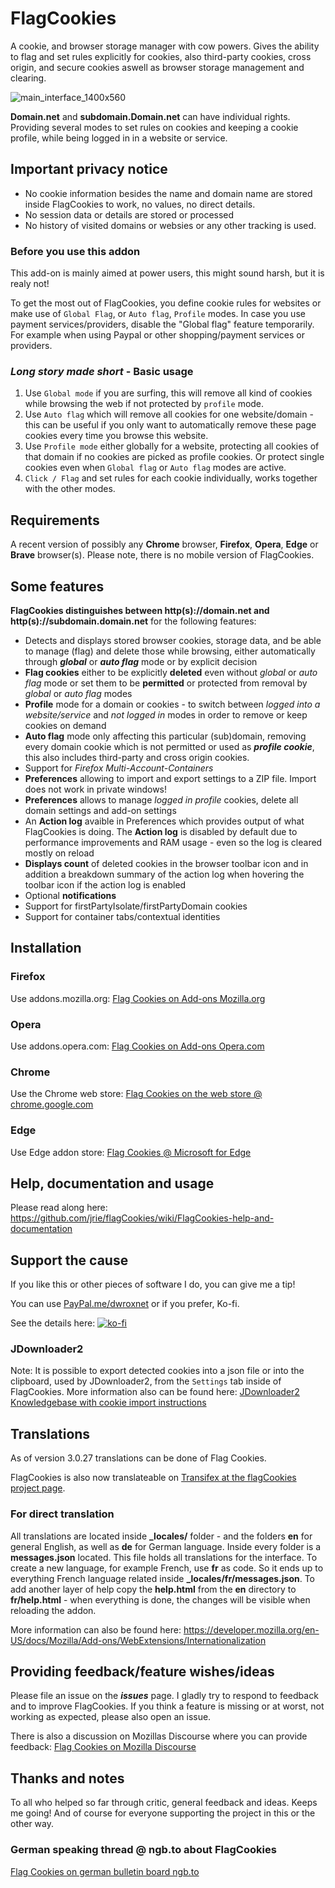 # FlagCookies

A cookie, and browser storage manager with cow powers.
Gives the ability to flag and set rules explicitly for cookies, also third-party cookies, cross origin, and secure cookies aswell as browser storage management and clearing.

![main_interface_1400x560](https://github.com/user-attachments/assets/4205f55e-cf29-45bd-8879-7c640b0649ee)

**Domain.net** and **subdomain.Domain.net** can have individual rights. Providing several modes to set rules on cookies and keeping a cookie profile, while being logged in in a website or service.

## Important privacy notice
- No cookie information besides the name and domain name are stored inside FlagCookies to work, no values, no direct details.
- No session data or details are stored or processed
- No history of visited domains or websies or any other tracking is used.

### Before you use this addon
This add-on is mainly aimed at power users, this might sound harsh, but it is realy not!

To get the most out of FlagCookies, you define cookie rules for websites or make use of `Global Flag`, or `Auto flag`, `Profile` modes.
In case you use payment services/providers, disable the "Global flag" feature temporarily. For example when using Paypal or other shopping/payment services or providers.

### *Long story made short* - Basic usage
1) Use `Global mode` if you are surfing, this will remove all kind of cookies while browsing the web if not protected by `profile` mode.
2) Use `Auto flag` which will remove all cookies for one website/domain - this can be useful if you only want to automatically remove these page cookies every time you browse this website.
3) Use `Profile mode` either globally for a website, protecting all cookies of that domain if no cookies are picked as profile cookies. Or protect single cookies even when `Global flag` or `Auto flag` modes are active.
4) `Click / Flag` and set rules for each cookie individually, works together with the other modes.

## Requirements

A recent version of possibly any **Chrome** browser, **Firefox**, **Opera**, **Edge** or **Brave** browser(s).
Please note, there is no mobile version of FlagCookies.

## Some features

**FlagCookies distinguishes between http(s)://domain.net and http(s)://subdomain.domain.net** for the following features:

* Detects and displays stored browser cookies, storage data, and be able to manage (flag) and delete those while browsing, either automatically through ***global*** or ***auto flag*** mode or by explicit decision
* **Flag cookies** either to be explicitly **deleted** even without *global* or *auto flag* mode or set them to be **permitted** or protected from removal by *global* or *auto flag* modes
* **Profile** mode for a domain or cookies - to switch between *logged into a website/service* and *not logged in* modes in order to remove or keep cookies on demand
* **Auto flag** mode only affecting this particular (sub)domain, removing every domain cookie which is not permitted or used as ***profile cookie***, this also includes third-party and cross origin cookies.
* Support for *Firefox Multi-Account-Containers*
* **Preferences** allowing to import and export settings to a ZIP file. Import does not work in private windows!
* **Preferences** allows to manage *logged in profile* cookies, delete all domain settings and add-on settings
* An **Action log** avaible in Preferences which provides output of what FlagCookies is doing. The **Action log** is disabled by default due to performance improvements and RAM usage - even so the log is cleared mostly on reload
* **Displays count** of deleted cookies in the browser toolbar icon and in addition a breakdown summary of the action log when hovering the toolbar icon if the action log is enabled
* Optional **notifications**
* Support for firstPartyIsolate/firstPartyDomain cookies
* Support for container tabs/contextual identities

## Installation

### Firefox
Use addons.mozilla.org: [Flag Cookies on Add-ons Mozilla.org](https://addons.mozilla.org/en-US/firefox/addon/flag-cookies/)

### Opera
Use addons.opera.com: [Flag Cookies on Add-ons Opera.com](https://addons.opera.com/en/extensions/details/flag-cookies/) 

### Chrome
Use the Chrome web store: [Flag Cookies on the web store @ chrome.google.com](https://chrome.google.com/webstore/detail/flag-cookies/phcaemipbgodliopfijmcmlbdhpkbndb) 

### Edge
Use Edge addon store: [Flag Cookies @ Microsoft for Edge](https://microsoftedge.microsoft.com/addons/detail/flag-cookies/jonbmefahinfgmdoedhahcohlbmonhkb)

## Help, documentation and usage
Please read along here: https://github.com/jrie/flagCookies/wiki/FlagCookies-help-and-documentation

## Support the cause

If you like this or other pieces of software I do, you can give me a tip!

You can use [PayPal.me/dwroxnet](https://paypal.me/dwroxnet)
or if you prefer, Ko-fi.

See the details here:
[![ko-fi](https://ko-fi.com/img/githubbutton_sm.svg)](https://ko-fi.com/Y8Y6WUABE)

### JDownloader2
Note: It is possible to export detected cookies into a json file or into the clipboard, used by JDownloader2, from the `Settings` tab inside of FlagCookies.
More information also can be found here: [JDownloader2 Knowledgebase with cookie import instructions](https://support.jdownloader.org/Knowledgebase/Article/View/account-cookie-login-instructions)


## Translations
As of version 3.0.27 translations can be done of Flag Cookies.

FlagCookies is also now translateable on  [Transifex at the flagCookies project page](https://app.transifex.com/dwroxnet/flagcookies).

### For direct translation
All translations are located inside **\_locales/** folder - and the folders **en** for general English, as well as **de** for German language. Inside every folder is a **messages.json** located. This file holds all translations for the interface.
To create a new language, for example French, use **fr** as code. So it ends up to everything French language related inside **\_locales/fr/messages.json**. To add another layer of help copy the **help.html** from the **en** directory to **fr/help.html** - when everything is done, the changes will be visible when reloading the addon.

More information can also be found here: https://developer.mozilla.org/en-US/docs/Mozilla/Add-ons/WebExtensions/Internationalization

## Providing feedback/feature wishes/ideas
Please file an issue on the ***issues*** page. I gladly try to respond to feedback and to improve FlagCookies. If you think a feature is missing or at worst, not working as expected, please also open an issue.

There is also a discussion on Mozillas Discourse where you can provide feedback: [Flag Cookies on Mozilla Discourse](https://discourse.mozilla.org/t/support-flag-cookies-flagcookies-a-new-not-yet-another-cookie-cleaner-manager/31220)

## Thanks and notes

To all who helped so far through critic, general feedback and ideas. Keeps me going!
And of course for everyone supporting the project in this or the other way.

### German speaking thread @ ngb.to about FlagCookies
[Flag Cookies on german bulletin board ngb.to](https://ngb.to/threads/32496-Firefox-Addon-FlagCookies)
